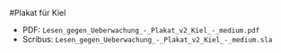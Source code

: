 #Plakat für Kiel

* PDF: `Lesen_gegen_Ueberwachung_-_Plakat_v2_Kiel_-_medium.pdf`
* Scribus: `Lesen_gegen_Ueberwachung_-_Plakat_v2_Kiel_-_medium.sla`

